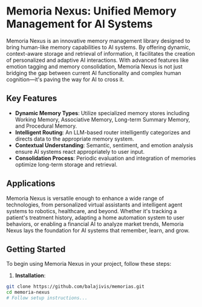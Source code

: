 # Memoria Nexus: Unified Memory Management for AI Systems

Memoria Nexus is an innovative memory management library designed to bring human-like memory capabilities to AI systems. By offering dynamic, context-aware storage and retrieval of information, it facilitates the creation of personalized and adaptive AI interactions. With advanced features like emotion tagging and memory consolidation, Memoria Nexus is not just bridging the gap between current AI functionality and complex human cognition—it's paving the way for AI to cross it.

## Key Features

- **Dynamic Memory Types**: Utilize specialized memory stores including Working Memory, Associative Memory, Long-term Summary Memory, and Procedural Memory.
- **Intelligent Routing**: An LLM-based router intelligently categorizes and directs data to the appropriate memory system.
- **Contextual Understanding**: Semantic, sentiment, and emotion analysis ensure AI systems react appropriately to user input.
- **Consolidation Process**: Periodic evaluation and integration of memories optimize long-term storage and retrieval.

## Applications

Memoria Nexus is versatile enough to enhance a wide range of technologies, from personalized virtual assistants and intelligent agent systems to robotics, healthcare, and beyond. Whether it's tracking a patient's treatment history, adapting a home automation system to user behaviors, or enabling a financial AI to analyze market trends, Memoria Nexus lays the foundation for AI systems that remember, learn, and grow.

## Getting Started

To begin using Memoria Nexus in your project, follow these steps:

1. **Installation**:

```bash
git clone https://github.com/balajivis/memorias.git
cd memoria-nexus
# Follow setup instructions...
